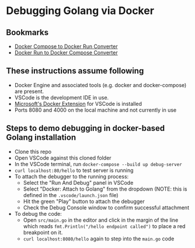 # Debugging Golang via Docker

## Bookmarks
- [Docker Compose to Docker Run Converter](https://ray.run/tools/docker-compose-to-docker-run)
- [Docker Run to Docker Compose Converter](https://ray.run/tools/docker-run-to-docker-compose)

## These instructions assume following
- Docker Engine and associated tools (e.g. docker and docker-compose) are present.
- VSCode is the development IDE in use.
- [Microsoft's Docker Extension](https://github.com/microsoft/vscode-docker) for VSCode is installed
- Ports 8080 and 4000 on the local machine and not currently in use

## Steps to demo debugging in docker-based Golang installation
- Clone this repo
- Open VSCode against this cloned folder
- In the VSCode terminal, run `docker-compose --build up debug-server`
- `curl localhost:80/hello` to test server is running
- To attach the debugger to the running process:
  - Select the "Run And Debug" panel in VSCode
  - Select "Docker: Attach to Golang" from the dropdown (NOTE: this is defined in the `.vscode/launch.json` file)
  - Hit the green "Play" button to attach the debugger
  - Check the Debug Console window to confirm successful attachment
- To debug the code:
  - Open `src/main.go` in the editor and click in the margin of the line which reads `fmt.Println("/hello endpoint called")` to place a red breakpoint on it.
  - `curl localhost:8080/hello` again to step into the `main.go` code

